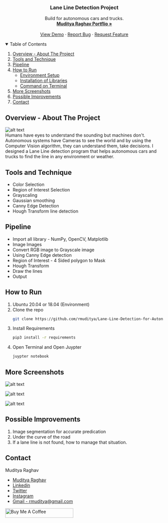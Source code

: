 <!-- PROJECT -->
  <h3 align="center">Lane Line Detection Project 
</h3>

  <p align="center">
   Build for autonomous cars and trucks.
    <br />
    <a href="https://rmuditya.github.io/MudityaRaghav/"><strong>Muditya Raghav Portflio »</strong></a>
    <br />
    <br />
    <a href="https://github.com/rmuditya/Lane-Line-Detection-for-Autonomous-Car-Truck-on-Images-Video/blob/master/test_videos_output/solidWhiteRight.mp4">View Demo</a>
    ·
    <a href="https://github.com/rmuditya/Lane-Line-Detection-for-Autonomous-Car-Truck-on-Images-Video/issues">Report Bug</a>
    ·
    <a href="https://github.com/rmuditya/Lane-Line-Detection-for-Autonomous-Car-Truck-on-Images-Video/issues">Request Feature</a>
  </p>
</p>



<!-- TABLE OF CONTENTS -->
<details open="open">
  <summary>Table of Contents</summary>
  <ol>
    <li><a href="#Overview---About-The-Project">Overview - About The Project</a></li>
    <li><a href="#Tools-and-Technique">Tools and Technique</a></li>
    <li><a href="#pipeline">Pipeline</a></li>
    <li>
      <a href="#How-to-Run">How to Run</a>
      <ul>
        <li><a href="#prerequisites">Environment Setup</a></li>
        <li><a href="#installation">Installation of Libraries</a></li>
        <li><a href="#installation">Command on Terminal</a></li>
      </ul>
    </li>
    <li><a href="#More-Screenshots">More Screenshots</a></li>
    <li><a href="#Possible-Improvements">Possible Improvements</a></li>
    <li><a href="#contact">Contact</a></li>
  </ol>
</details>




<!-- ABOUT THE PROJECT -->
## Overview - About The Project
![alt text](https://github.com/rmuditya/Lane-Line-Detection-for-Autonomous-Car-Truck-on-Images-Video/blob/master/Screenshots/laneLines_thirdPass.jpg)
<br />
Humans have eyes to understand the sounding but machines don't. Autonomous systems have Cameras to see the world and by using the Computer Vision algorithm, they can understand them, take decisions.
I designed a Lane Line detection program that helps autonomous cars and trucks to find the line in any environment or weather.


<!-- Tools -->
## Tools and Technique

* Color Selection
* Region of Interest Selection
* Grayscaling
* Gaussian smoothing
* Canny Edge Detection
* Hough Transform line detection

<!-- Pipeline -->
## Pipeline

* Import all library - NumPy, OpenCV, Matplotlib
* Image Images
* Convert RGB image to Grayscale image
* Using Canny Edge detection 
* Region of Interest - 4 Sided polygon to Mask
* Hough Transform
* Draw the lines
* Output



## How to Run

1. Ubuntu 20.04 or 18.04 (Environment)
2. Clone the repo
   ```sh
   git clone https://github.com/rmuditya/Lane-Line-Detection-for-Autonomous-Car-Truck-on-Images-Video.git
   ```
3. Install Requirements
   ```sh
   pip3 install -r requirements
   ```
4. Open Terminal and Open Juypter 
   ```sh
   juypter notebook
   ```

<!-- Improvement -->
## More Screenshots
![alt text](https://github.com/rmuditya/Lane-Line-Detection-for-Autonomous-Car-Truck-on-Images-Video/blob/master/Screenshots/1.png)
<br />

![alt text](https://github.com/rmuditya/Lane-Line-Detection-for-Autonomous-Car-Truck-on-Images-Video/blob/master/Screenshots/2.png)
<br />

![alt text](https://github.com/rmuditya/Lane-Line-Detection-for-Autonomous-Car-Truck-on-Images-Video/blob/master/Screenshots/3.png)
<br />

<!-- Improvement -->
## Possible Improvements

1. Image segmentation for accurate predication 
2. Under the curve of the road
3. If a lane line is not found, how to manage that situation.


<!-- CONTACT -->
## Contact

Muditya Raghav 
* [Muditya Raghav](https://rmuditya.github.io/MudityaRaghav/)
* [Linkedin](https://www.linkedin.com/in/muditya/)
* [Twitter](https://twitter.com/RaghavMuditya)
* [Instagram](https://www.instagram.com/mudityaraghav/)
* [Gmail - rmuditya@gmail.com](rmuditya@gmail.com)


<a href="https://www.buymeacoffee.com/mudityadev" target="_blank"><img src="https://cdn.buymeacoffee.com/buttons/v2/default-yellow.png" alt="Buy Me A Coffee" style="height: 30px !important;width: 217px !important;" ></a>

